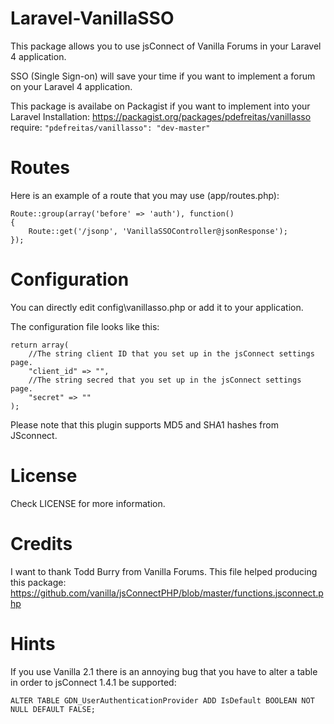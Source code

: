 Laravel-VanillaSSO
==================
This package allows you to use jsConnect of Vanilla Forums in your Laravel 4 application.

SSO (Single Sign-on) will save your time if you want to implement a forum on your Laravel 4 application.

This package is availabe on Packagist if you want to implement into your Laravel Installation:
https://packagist.org/packages/pdefreitas/vanillasso
require: ```"pdefreitas/vanillasso": "dev-master"```
 

Routes
==================

Here is an example of a route that you may use (app/routes.php):
```
Route::group(array('before' => 'auth'), function()
{
    Route::get('/jsonp', 'VanillaSSOController@jsonResponse');
});
```

Configuration
==================
You can directly edit config\vanillasso.php or add it to your application.

The configuration file looks like this:
```
return array(
    //The string client ID that you set up in the jsConnect settings page.
    "client_id" => "",
    //The string secred that you set up in the jsConnect settings page.
    "secret" => ""
);
```

Please note that this plugin supports MD5 and SHA1 hashes from JSconnect.

License
==================
Check LICENSE for more information.

Credits
==================
I want to thank Todd Burry from Vanilla Forums. This file helped producing this package:
https://github.com/vanilla/jsConnectPHP/blob/master/functions.jsconnect.php

Hints
==================
If you use Vanilla 2.1 there is an annoying bug that you have to alter a table in order to jsConnect 1.4.1 be supported:
```
ALTER TABLE GDN_UserAuthenticationProvider ADD IsDefault BOOLEAN NOT NULL DEFAULT FALSE;
```
